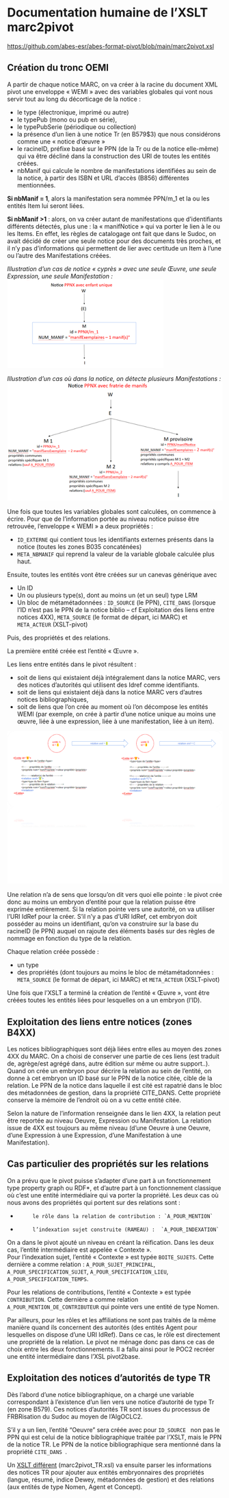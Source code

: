 
#  Documentation humaine de l’XSLT marc2pivot
 https://github.com/abes-esr/abes-format-pivot/blob/main/marc2pivot.xsl 

## Création du tronc OEMI
A partir de chaque notice MARC, on va créer à la racine du document XML pivot une enveloppe « WEMI » avec des variables globales qui vont nous servir tout au long du décorticage de la notice :
- le type (électronique, imprimé ou autre)
- le typePub (mono ou pub en série),
- le typePubSerie (périodique ou collection)
- la présence d’un lien à une notice Tr  (en B579$3) que nous considérons comme une « notice d’œuvre » 
- le racineID, préfixe basé sur le PPN (de la Tr ou de la notice elle-même) qui va être décliné dans la construction des URI de toutes les entités créées.
- nbManif qui calcule le nombre de manifestations identifiées au sein de la notice, à partir des ISBN et URL d’accès (B856) différentes mentionnées.

**Si nbManif = 1**, alors la manifestation sera nommée PPN/m_1 et la ou les entités Item lui seront liées.

**Si nbManif >1** : alors, on va créer autant de manifestations que d’identifiants différents détectés, plus une : la « manifNotice » qui va porter le lien à le ou les Items. En effet, les règles de catalogage ont fait que dans le Sudoc, on avait décidé de créer une seule notice pour des documents très proches, et il n’y pas d’informations qui permettent de lier avec certitude un Item à l’une ou l’autre des Manifestations créées.

_Illustration d’un cas de notice « cyprès » avec une seule Œuvre, une seule Expression, une seule Manifestation :_
![Notice cyprès](images/Marc1.png)

_Illustration d’un cas où dans la notice, on détecte plusieurs Manifestations :_
![Notice multi-manifestations](images/Marc3.png)
 
Une fois que toutes les variables globales sont calculées, on commence à écrire.
Pour que de l’information portée au niveau notice puisse être retrouvée, l’enveloppe « WEMI » a deux propriétés :
- `ID_EXTERNE` qui contient tous les identifiants externes présents dans la notice (toutes les zones B035 concaténées)
- `META_NBMANIF` qui reprend la valeur de la variable globale calculée plus haut.

Ensuite, toutes les entités vont être créées sur un canevas générique avec
- Un ID
- Un ou plusieurs type(s), dont au moins un (et un seul) type LRM
- Un bloc de métamétadonnées : `ID_SOURCE` (le PPN), `CITE_DANS` (lorsque l’ID n’est pas le PPN de la notice biblio – cf Exploitation des liens entre notices 4XX), `META_SOURCE` (le format de départ, ici MARC) et `META_ACTEUR` (XSLT-pivot)

Puis, des propriétés et des relations.

La première entité créée est l’entité « Œuvre ».

Les liens entre entités dans le pivot résultent :
- soit de liens qui existaient déjà intégralement dans la notice MARC, vers des notices d’autorités qui utilisent des Idref comme identifiants.
- soit de liens qui existaient déjà dans la notice MARC vers d’autres notices bibliographiques,
- soit de liens que l’on crée au moment où l’on décompose les entités WEMI (par exemple, on crée à partir d’une notice unique au moins une œuvre, liée à une expression, liée à une manifestation, liée à un item).
 
![format pivot : des entités, des relations et des identifiants pour lier le tout](images/Marc2.png)
 
Une relation n’a de sens que lorsqu’on dit vers quoi elle pointe : le pivot crée donc au moins un embryon d’entité pour que la relation puisse être exprimée entièrement. Si la relation pointe vers une autorité, on va utiliser l’URI IdRef pour la créer. S’il n’y a pas d’URI IdRef, cet embryon doit posséder au moins un identifiant, qu’on va construire sur la base du racineID (le PPN) auquel on rajoute des éléments basés sur des règles de nommage en fonction du type de la relation.

Chaque relation créée possède :

- un type
- des propriétés (dont toujours au moins le bloc de métamétadonnées : `META_SOURCE` (le format de départ, ici MARC) et `META_ACTEUR` (XSLT-pivot)

Une fois que l’XSLT a terminé la création de l’entité « Œuvre », vont être créées toutes les entités liées pour lesquelles on a un embryon (l’ID). 

## Exploitation des liens entre notices (zones B4XX)
Les notices bibliographiques sont déjà liées entre elles au moyen des zones 4XX du MARC. On a choisi de conserver une partie de ces liens (est traduit de, agrège/est agrégé dans, autre édition sur même ou autre support..). Quand on crée un embryon pour décrire la relation au sein de l’entité, on donne à cet embryon un ID basé sur le PPN de la notice citée, cible de la relation. Le PPN de la notice dans laquelle il est cité est rapatrié dans le bloc des métadonnées de gestion, dans la propriété CITE_DANS. Cette propriété conserve la mémoire de l’endroit où on a vu cette entité citée.

Selon la nature de l’information renseignée dans le lien 4XX, la relation peut être reportée au niveau Oeuvre, Expression ou Manifestation. La relation issue de 4XX est toujours au même niveau (d’une Oeuvre à une Oeuvre, d’une Expression à une Expression, d’une Manifestation à une Manifestation). 
 
## Cas particulier des propriétés sur les relations
On a prévu que le pivot puisse s’adapter d’une part à un fonctionnement type property graph ou RDF\*, et d’autre part à un fonctionnement classique où c’est une entité intermédiaire qui va porter la propriété. Les deux cas où nous avons des propriétés qui portent sur des relations sont :

-          le rôle dans la relation de contribution : `A_POUR_MENTION`
-          l’indexation sujet construite (RAMEAU) :  `A_POUR_INDEXATION`


On a dans le pivot ajouté un niveau en créant la réification. Dans les deux cas, l’entité intermédiaire est appelée « Contexte ».  
Pour l’indexation sujet, l’entité « Contexte » est typée `BOITE_SUJETS`. Cette dernière a comme relation : `A_POUR_SUJET_PRINCIPAL`, `A_POUR_SPECIFICATION_SUJET`, `A_POUR_SPECIFICATION_LIEU`, `A_POUR_SPECIFICATION_TEMPS`.

Pour les relations de contributions, l’entité « Contexte » est typée `CONTRIBUTION`.  Cette dernière a comme relation `A_POUR_MENTION_DE_CONTRIBUTEUR` qui pointe vers une entité de type Nomen.
 
Par ailleurs, pour les rôles et les affiliations ne sont pas traités de la même manière quand ils concernent des autorités (des entités Agent pour lesquelles on dispose d’une URI IdRef). Dans ce cas, le rôle est directement une propriété de la relation. Le pivot ne ménage donc pas dans ce cas de choix entre les deux fonctionnements. Il a fallu ainsi pour le POC2 recréer une entité intermédiaire dans l’XSL pivot2base.


## Exploitation des notices d’autorités de type TR

Dès l’abord d’une notice bibliographique, on a chargé une variable correspondant à l’existence d’un lien vers une notice d’autorité de type Tr (en zone B579). Ces notices d’autorités TR sont issues du processus de FRBRisation du Sudoc au moyen de l’AlgOCLC2.

S’il y a un lien, l’entité “Oeuvre” sera créée avec pour  `ID_SOURCE ` non pas le PPN qui est celui de la notice bibliographique traitée par l’XSLT, mais le PPN de la notice TR. Le PPN de la notice bibliographique sera mentionné dans la propriété  `CITE_DANS `.

Un [XSLT différent](https://github.com/abes-esr/abes-format-pivot/blob/main/marc2pivot_TR.xsl) (marc2pivot_TR.xsl) va ensuite parser les informations des notices TR pour ajouter aux entités embryonnaires des propriétés (langue, résumé, indice Dewey, métadonnées de gestion) et des relations (aux entités de type Nomen,  Agent et Concept). 

